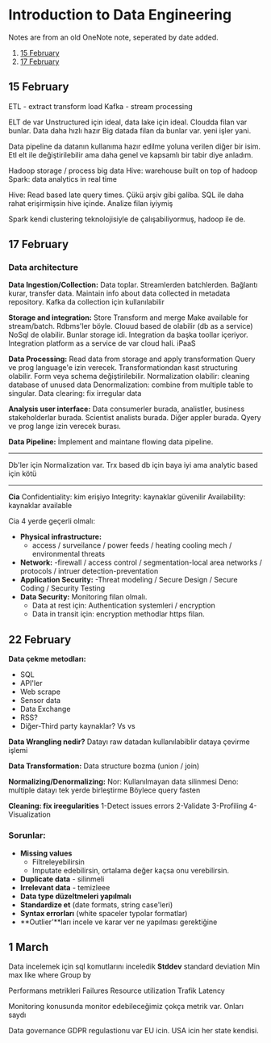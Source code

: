 # Introduction to Data Engineering

Notes are from an old OneNote note, seperated by date added.

1. [15 February]()
2. [17 February]()

## 15 February

ETL - extract transform load
Kafka - stream processing

ELT de var
Unstructured için ideal, data lake için ideal.
Cloudda filan var bunlar.
Data daha hızlı hazır
Big datada filan da bunlar var. yeni işler yani.

Data pipeline da datanın kullanıma hazır edilme yoluna verilen diğer bir isim. Etl elt ile değiştirilebilir ama daha genel ve kapsamlı bir tabir diye anladım.

Hadoop storage / process big data
Hive: warehouse built on top of hadoop
Spark: data analytics in real time

Hive: Read based late query times. Çükü arşiv gibi galiba. SQL ile daha rahat erişirmişsin hive içinde. Analize filan iyiymiş

Spark kendi clustering teknolojisiyle de çalışabiliyormuş, hadoop ile de.

## 17 February

### Data architecture

**Data Ingestion/Collection:**
Data toplar. Streamlerden batchlerden.
Bağlantı kurar, transfer data.
Maintain info about data collected in metadata repository.
Kafka da collection için kullanılabilir

**Storage and integration:**
Store
Transform and merge
Make available for stream/batch.
Rdbms'ler böyle. Clouud based de olabilir (db as a service)
NoSql de olabilir. Bunlar storage idi. Integration da başka toollar içeriyor.
Integration platform as a service de var cloud hali. iPaaS

**Data Processing:**
Read data from storage and apply transformation
Query ve prog language'e izin verecek.
Transformationdan kasıt structuring olabilir. Form veya schema değiştirilebilir.
Normalization olabilir: cleaning database of unused data
Denormalization: combine from multiple table to singular.
Data clearing: fix irregular data

**Analysis user interface:**
Data consumerler burada, analistler, business stakeholderlar burada. Scientist analists burada. Diğer appler burada. Qyery ve prog lange izin verecek burası.

**Data Pipeline:**
İmplement and maintane flowing data pipeline.

--------------------

Db'ler için Normalization var. Trx based db için baya iyi ama analytic based için kötü

--------------------

**Cia**
Confidentiality: kim erişiyo
Integrity: kaynaklar güvenilir
Availability: kaynaklar available

Cia 4 yerde geçerli olmalı:
- **Physical infrastructure:** 
    - access / surveilance / power feeds / heating cooling mech / environmental threats
- **Network:** 
    -firewall / access control / segmentation-local area networks / protocols / intruer detection-preventation
- **Application Security:** 
    -Threat modeling / Secure Design / Secure Coding / Security Testing
- **Data Security:** Monitoring filan olmalı.
	- Data at rest için: Authentication systemleri / encryption
	- Data in transit için: encryption methodlar https filan. 

## 22 February

**Data çekme metodları:**
- SQL
- API'ler
- Web scrape
- Sensor data
- Data Exchange
- RSS?
- Diğer-Third party kaynaklar? Vs vs

**Data Wrangling nedir?**
Datayı raw datadan kullanılabiblir dataya çevirme işlemi

**Data Transformation:**
Data structure bozma (union / join)

**Normalizing/Denormalizing:**
	Nor: Kullanılmayan data silinmesi
	Deno: multiple datayı tek yerde birleştirme
	Böylece query fasten
	
**Cleaning: fix ireegularities**
	1-Detect issues errors
	2-Validate
	3-Profiling
	4-Visualization
	
### Sorunlar: 
- **Missing values**
	- Filtreleyebilirsin
	- Imputate edebilirsin, ortalama değer kaçsa onu verebilirsin.
- **Duplicate data** - silinmeli
- **Irrelevant data** - temizleee
- **Data type düzeltmeleri yapılmalı**
- **Standardize et** (date formats, string case'leri)
- **Syntax errorları** (white spaceler typolar formatlar)
- **Outlier'**ları incele ve karar ver ne yapılması gerektiğine

## 1 March

Data incelemek için sql komutlarını inceledik
**Stddev** standard deviation
Min max like where
Group by

Performans metrikleri
Failures
Resource utilization
Trafik
Latency

Monitoring konusunda monitor edebileceğimiz çokça metrik var.
Onları saydı

Data governance
GDPR regulastionu var EU icin.
USA icin her state kendisi.

